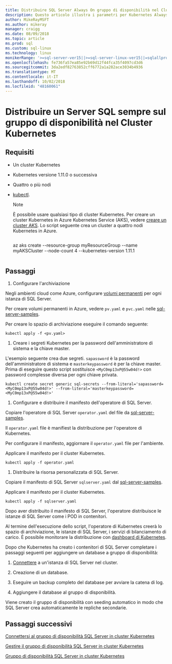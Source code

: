 ```yaml
---
title: Distribuire SQL Server Always On gruppo di disponibilità nel Cluster Kubernetes
description: Questo articolo illustra i parametri per Kubernetes Always On di SQL Server requisiti di disponibilità gruppo operatore globali
author: MikeRayMSFT
ms.author: mikeray
manager: craigg
ms.date: 08/09/2018
ms.topic: article
ms.prod: sql
ms.custom: sql-linux
ms.technology: linux
monikerRange: '>=sql-server-ver15||>=sql-server-linux-ver15||=sqlallproducts-allversions'
ms.openlocfilehash: fe736fa57ea85e92b69d12f44fca35f4097cd3d6
ms.sourcegitcommit: 3da2edf82763852cff6772a1a282ace3034b4936
ms.translationtype: MT
ms.contentlocale: it-IT
ms.lasthandoff: 10/02/2018
ms.locfileid: "48160061"
---
```

# <a name="deploy-a-sql-server-always-on-availability-group-on-kubernetes-cluster"></a>Distribuire un Server SQL sempre sul gruppo di disponibilità nel Cluster Kubernetes

## <a name="requirements"></a>Requisiti

- Un cluster Kubernetes
- Kubernetes versione 1.11.0 o successiva
- Quattro o più nodi
- [kubectl](http://kubernetes.io/docs/tasks/tools/install-kubectl/).

  >[!NOTE]
  >È possibile usare qualsiasi tipo di cluster Kubernetes. Per creare un cluster Kubernetes in Azure Kubernetes Service (AKS), vedere [creare un cluster AKS](http://docs.microsoft.com/azure/aks/create-cluster).
  > Lo script seguente crea un cluster a quattro nodi Kubernetes in Azure.
  >```azure-cli
  az aks create --resource-group myResourceGroup --name myAKSCluster --node-count 4 --kubernetes-version 1.11.1
  >```

## <a name="steps"></a>Passaggi

1. Configurare l'archiviazione

  Negli ambienti cloud come Azure, configurare [volumi permanenti](http://kubernetes.io/docs/concepts/storage/persistent-volumes/) per ogni istanza di SQL Server.

  Per creare volumi permanenti in Azure, vedere `pv.yaml` e `pvc.yaml` nelle [sql-server-samples](https://github.com/Microsoft/sql-server-samples/tree/master/samples/features/high%20availability/Kubernetes/sample-deployment-script/templates).

  Per creare lo spazio di archiviazione eseguire il comando seguente:

  ```azurecli
  kubectl apply -f <pv.yaml>
  ```

1. Creare i segreti Kubernetes per la password dell'amministratore di sistema e la chiave master.

  L'esempio seguente crea due segreti. `sapassword` è la password dell'amministratore di sistema e `masterkeypassword` è per la chiave master. Prima di eseguire questo script sostituisce `<MyC0mp13xP@55w04d!>` con password complesse diversa per ogni chiave privata.

   ```azurecli
   kubectl create secret generic sql-secrets --from-literal='sapassword=<MyC0mp13xP@55w04d!>' --from-literal='masterkeypassword=<MyC0mp13xP@55w04d!>'
   ```

1. Configurare e distribuire il manifesto dell'operatore di SQL Server.

  Copiare l'operatore di SQL Server `operator.yaml` del file da [sql-server-samples](https://github.com/Microsoft/sql-server-samples/tree/master/samples/features/high%20availability/Kubernetes/sample-manifest-files).

  Il `operator.yaml` file è manifiest la distribuzione per l'operatore di Kubernetes.

  Per configurare il manifesto, aggiornare il `operator.yaml` file per l'ambiente.

  Applicare il manifesto per il cluster Kubernetes.

  ```azurecli
  kubectl apply -f operator.yaml
  ```

1. Distribuire la risorsa personalizzata di SQL Server.

  Copiare il manifesto di SQL Server `sqlserver.yaml` dal [sql-server-samples](https://github.com/Microsoft/sql-server-samples/tree/master/samples/features/high%20availability/Kubernetes/sample-manifest-files).

  Applicare il manifesto per il cluster Kubernetes.

  ```azurecli
  kubectl apply -f sqlserver.yaml
  ```

Dopo aver distribuito il manifesto di SQL Server, l'operatore distribuisce le istanze di SQL Server come i POD in contenitori.

Al termine dell'esecuzione dello script, l'operatore di Kubernetes creerà lo spazio di archiviazione, le istanze di SQL Server, i servizi di bilanciamento di carico. È possibile monitorare la distribuzione con [dashboard di Kubernetes](http://docs.microsoft.com/azure/aks/kubernetes-dashboard).

Dopo che Kubernetes ha creato i contenitori di SQL Server completare i passaggi seguenti per aggiungere un database a gruppo di disponibilità:

1. [Connettere](sql-server-linux-kubernetes-connect.md) a un'istanza di SQL Server nel cluster.

1. Creazione di un database.

1. Eseguire un backup completo del database per avviare la catena di log.

1. Aggiungere il database al gruppo di disponibilità.

Viene creato il gruppo di disponibilità con seeding automatico in modo che SQL Server crea automaticamente le repliche secondarie.

## <a name="next-steps"></a>Passaggi successivi

[Connettersi al gruppo di disponibilità SQL Server in cluster Kubernetes](sql-server-linux-kubernetes-connect.md)

[Gestire il gruppo di disponibilità SQL Server in cluster Kubernetes](sql-server-linux-kubernetes-manage.md)

[Gruppo di disponibilità SQL Server in cluster Kubernetes](sql-server-ag-kubernetes.md)

